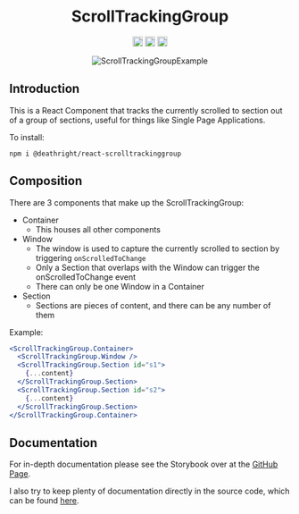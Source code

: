 <h1 align="center">
ScrollTrackingGroup
</h1>

<div align="center">
<img src="https://img.shields.io/badge/-Storybook-FF4785?style=for-the-badge&logo=storybook&logoColor=white" height="18">
<img src="https://img.shields.io/badge/react-%2320232a.svg?style=for-the-badge&logo=react&logoColor=%2361DAFB" height="18">
<img src="https://img.shields.io/badge/typescript-%23007ACC.svg?style=for-the-badge&logo=typescript&logoColor=white" height="18">
</div>

<div align="center">

![ScrollTrackingGroupExample](https://user-images.githubusercontent.com/7894022/189544389-d0717e13-4a18-45b3-a526-a716afa1c8a9.gif)

</div>

## Introduction

This is a React Component that tracks the currently scrolled to section out of a group of sections, useful for things like Single Page Applications.

To install:

```cli
npm i @deathright/react-scrolltrackinggroup
```

## Composition

There are 3 components that make up the ScrollTrackingGroup:

- Container
  - This houses all other components
- Window
  - The window is used to capture the currently scrolled to section by triggering `onScrolledToChange`
  - Only a Section that overlaps with the Window can trigger the onScrolledToChange event
  - There can only be one Window in a Container
- Section
  - Sections are pieces of content, and there can be any number of them

Example:

```jsx
<ScrollTrackingGroup.Container>
  <ScrollTrackingGroup.Window />
  <ScrollTrackingGroup.Section id="s1">
    {...content}
  </ScrollTrackingGroup.Section>
  <ScrollTrackingGroup.Section id="s2">
    {...content}
  </ScrollTrackingGroup.Section>
</ScrollTrackingGroup.Container>
```

## Documentation

For in-depth documentation please see the Storybook over at the [GitHub Page](https://deathright.github.io/ScrollTrackingGroup).

I also try to keep plenty of documentation directly in the source code, which can be found [here](https://github.com/DeathRight/ScrollTrackingGroup/tree/main/src/ScrollTrackingGroup/src).
